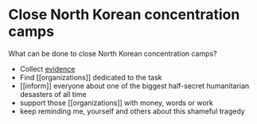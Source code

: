 # Close North Korean concentration camps

What can be done to close North Korean concentration camps?

* Collect [evidence](wiki/evidence)
* Find [[organizations]] dedicated to the task
* [[inform]] everyone about one of the biggest half-secret humanitarian desasters of all time
* support those [[organizations]] with money, words or work
* keep reminding me, yourself and others about this shameful tragedy

